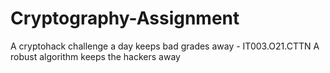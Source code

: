 # Cryptography-Assignment
A cryptohack challenge a day keeps bad grades away - IT003.O21.CTTN
A robust algorithm keeps the hackers away